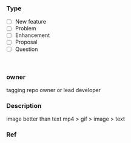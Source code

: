 ### Type
- [ ] New feature
- [ ] Problem
- [ ] Enhancement
- [ ] Proposal
- [ ] Question

<br>

### owner
tagging repo owner or lead developer

### Description
image better than text
mp4 > gif > image > text 

### Ref
